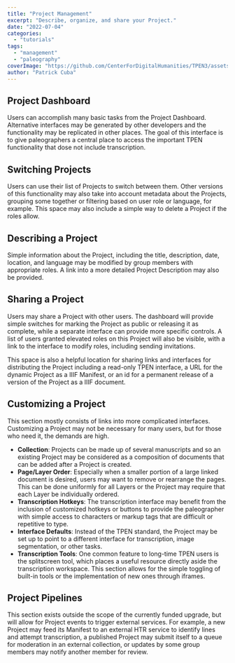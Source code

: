 ```yaml
---
title: "Project Management"
excerpt: "Describe, organize, and share your Project."
date: "2022-07-04"
categories: 
  - "tutorials"
tags:
  - "management"
  - "paleography"
coverImage: "https://github.com/CenterForDigitalHumanities/TPEN3/assets/1119165/cf698685-bd84-49d0-9fcd-be650bbe9e66"
author: "Patrick Cuba"
---
```


## Project Dashboard

Users can accomplish many basic tasks from the Project Dashboard. Alternative interfaces may be generated by other developers and the functionality may be replicated in other places. The goal of this interface is to give paleographers a central place to access the important TPEN functionality that dose not include transcription.

## Switching Projects

Users can use their list of Projects to switch between them. Other versions of this functionality may also take into account metadata about the Projects, grouping some together or filtering based on user role or language, for example. This space may also include a simple way to delete a Project if the roles allow.

## Describing a Project

Simple information about the Project, including the title, description, date, location, and language may be modified by group members with appropriate roles. A link into a more detailed Project Description may also be provided.

## Sharing a Project

Users may share a Project with other users. The dashboard will provide simple switches for marking the Project as public or releasing it as complete, while a separate interface can provide more specific controls. A list of users granted elevated roles on this Project will also be visible, with a link to the interface to modify roles, including sending invitations.

This space is also a helpful location for sharing links and interfaces for distributing the Project including a read-only TPEN interface, a URL for the dynamic Project as a IIIF Manifest, or an id for a permanent release of a version of the Project as a IIIF document.

## Customizing a Project

This section mostly consists of links into more complicated interfaces. Customizing a Project may not be necessary for many users, but for those who need it, the demands are high.

* **Collection**: Projects can be made up of several manuscripts and so an existing Project may be considered as a composition of documents that can be added after a Project is created.
* **Page/Layer Order**: Especially when a smaller portion of a large linked document is desired, users may want to remove or rearrange the pages. This can be done uniformly for all Layers or the Project may require that each Layer be individually ordered.
* **Transcription Hotkeys**: The transcription interface may benefit from the inclusion of customized hotkeys or buttons to provide the paleographer with simple access to characters or markup tags that are difficult or repetitive to type.
* **Interface Defaults**: Instead of the TPEN standard, the Project may be set up to point to a different interface for transcription, image segmentation, or other tasks.
* **Transcription Tools**: One common feature to long-time TPEN users is the splitscreen tool, which places a useful resource directly aside the transcription workspace. This section allows for the simple toggling of built-in tools or the implementation of new ones through iframes.

## Project Pipelines

This section exists outside the scope of the currently funded upgrade, but will allow for Project events to trigger external services. For example, a new Project may feed its Manifest to an external HTR service to identify lines and attempt transcription, a published Project may submit itself to a queue for moderation in an external collection, or updates by some group members may notify another member for review.
